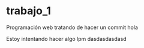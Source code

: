 # trabajo_1

Programación web
tratando de hacer un commit
hola

Estoy intentando hacer algo lpm
dasdasdasdasd
